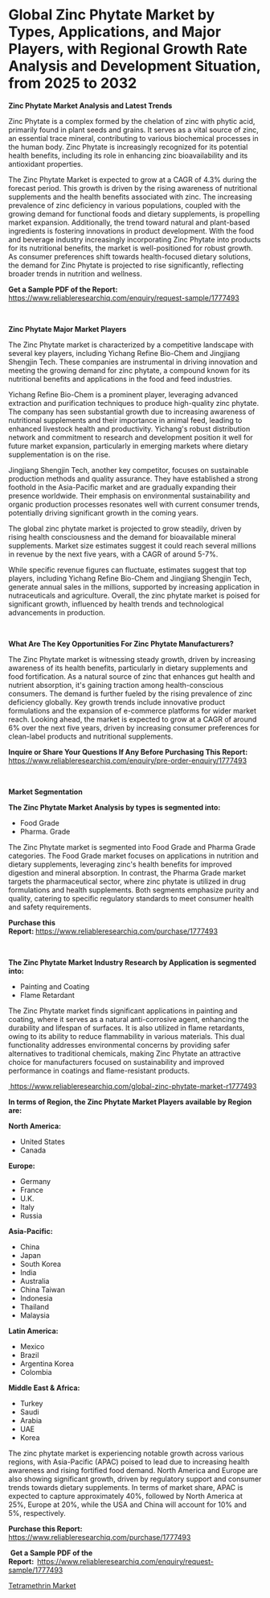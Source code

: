 <p><h1>Global Zinc Phytate Market by Types, Applications, and Major Players, with Regional Growth Rate Analysis and Development Situation, from 2025 to 2032</h1></p><p><strong>Zinc Phytate Market Analysis and Latest Trends</strong></p>
<p><p>Zinc Phytate is a complex formed by the chelation of zinc with phytic acid, primarily found in plant seeds and grains. It serves as a vital source of zinc, an essential trace mineral, contributing to various biochemical processes in the human body. Zinc Phytate is increasingly recognized for its potential health benefits, including its role in enhancing zinc bioavailability and its antioxidant properties.</p><p>The Zinc Phytate Market is expected to grow at a CAGR of 4.3% during the forecast period. This growth is driven by the rising awareness of nutritional supplements and the health benefits associated with zinc. The increasing prevalence of zinc deficiency in various populations, coupled with the growing demand for functional foods and dietary supplements, is propelling market expansion. Additionally, the trend toward natural and plant-based ingredients is fostering innovations in product development. With the food and beverage industry increasingly incorporating Zinc Phytate into products for its nutritional benefits, the market is well-positioned for robust growth. As consumer preferences shift towards health-focused dietary solutions, the demand for Zinc Phytate is projected to rise significantly, reflecting broader trends in nutrition and wellness.</p></p>
<p><strong>Get a Sample PDF of the Report:&nbsp;</strong> <a href="https://www.reliableresearchiq.com/enquiry/request-sample/1777493?utm_campaign=2325&utm_medium=2&utm_source=Github&utm_content=ia&utm_term=01042025&utm_id=zinc-phytate">https://www.reliableresearchiq.com/enquiry/request-sample/1777493</a></p>
<p>&nbsp;</p>
<p><strong>Zinc Phytate Major Market Players</strong></p>
<p><p>The Zinc Phytate market is characterized by a competitive landscape with several key players, including Yichang Refine Bio-Chem and Jingjiang Shengjin Tech. These companies are instrumental in driving innovation and meeting the growing demand for zinc phytate, a compound known for its nutritional benefits and applications in the food and feed industries.</p><p>Yichang Refine Bio-Chem is a prominent player, leveraging advanced extraction and purification techniques to produce high-quality zinc phytate. The company has seen substantial growth due to increasing awareness of nutritional supplements and their importance in animal feed, leading to enhanced livestock health and productivity. Yichang's robust distribution network and commitment to research and development position it well for future market expansion, particularly in emerging markets where dietary supplementation is on the rise.</p><p>Jingjiang Shengjin Tech, another key competitor, focuses on sustainable production methods and quality assurance. They have established a strong foothold in the Asia-Pacific market and are gradually expanding their presence worldwide. Their emphasis on environmental sustainability and organic production processes resonates well with current consumer trends, potentially driving significant growth in the coming years.</p><p>The global zinc phytate market is projected to grow steadily, driven by rising health consciousness and the demand for bioavailable mineral supplements. Market size estimates suggest it could reach several millions in revenue by the next five years, with a CAGR of around 5-7%. </p><p>While specific revenue figures can fluctuate, estimates suggest that top players, including Yichang Refine Bio-Chem and Jingjiang Shengjin Tech, generate annual sales in the millions, supported by increasing application in nutraceuticals and agriculture. Overall, the zinc phytate market is poised for significant growth, influenced by health trends and technological advancements in production.</p></p>
<p>&nbsp;</p>
<p><strong>What Are The Key Opportunities For Zinc Phytate Manufacturers?</strong></p>
<p><p>The Zinc Phytate market is witnessing steady growth, driven by increasing awareness of its health benefits, particularly in dietary supplements and food fortification. As a natural source of zinc that enhances gut health and nutrient absorption, it's gaining traction among health-conscious consumers. The demand is further fueled by the rising prevalence of zinc deficiency globally. Key growth trends include innovative product formulations and the expansion of e-commerce platforms for wider market reach. Looking ahead, the market is expected to grow at a CAGR of around 6% over the next five years, driven by increasing consumer preferences for clean-label products and nutritional supplements.</p></p>
<p><strong>Inquire or Share Your Questions If Any Before Purchasing This Report:</strong> <a href="https://www.reliableresearchiq.com/enquiry/pre-order-enquiry/1777493?utm_campaign=2325&utm_medium=2&utm_source=Github&utm_content=ia&utm_term=01042025&utm_id=zinc-phytate">https://www.reliableresearchiq.com/enquiry/pre-order-enquiry/1777493</a></p>
<p>&nbsp;</p>
<p><strong>Market Segmentation</strong></p>
<p><strong>The Zinc Phytate Market Analysis by types is segmented into:</strong></p>
<p><ul><li>Food Grade</li><li>Pharma. Grade</li></ul></p>
<p><p>The Zinc Phytate market is segmented into Food Grade and Pharma Grade categories. The Food Grade market focuses on applications in nutrition and dietary supplements, leveraging zinc's health benefits for improved digestion and mineral absorption. In contrast, the Pharma Grade market targets the pharmaceutical sector, where zinc phytate is utilized in drug formulations and health supplements. Both segments emphasize purity and quality, catering to specific regulatory standards to meet consumer health and safety requirements.</p></p>
<p><strong>Purchase this Report:&nbsp;</strong><a href="https://www.reliableresearchiq.com/purchase/1777493?utm_campaign=2325&utm_medium=2&utm_source=Github&utm_content=ia&utm_term=01042025&utm_id=zinc-phytate">https://www.reliableresearchiq.com/purchase/1777493</a></p>
<p>&nbsp;</p>
<p><strong>The Zinc Phytate Market Industry Research by Application is segmented into:</strong></p>
<p><ul><li>Painting and Coating</li><li>Flame Retardant</li></ul></p>
<p><p>The Zinc Phytate market finds significant applications in painting and coating, where it serves as a natural anti-corrosive agent, enhancing the durability and lifespan of surfaces. It is also utilized in flame retardants, owing to its ability to reduce flammability in various materials. This dual functionality addresses environmental concerns by providing safer alternatives to traditional chemicals, making Zinc Phytate an attractive choice for manufacturers focused on sustainability and improved performance in coatings and flame-resistant products.</p></p>
<p><a href="https://www.reliableresearchiq.com/global-zinc-phytate-market-r1777493?utm_campaign=2325&utm_medium=2&utm_source=Github&utm_content=ia&utm_term=01042025&utm_id=zinc-phytate">&nbsp;https://www.reliableresearchiq.com/global-zinc-phytate-market-r1777493</a></p>
<p><strong>In terms of Region, the Zinc Phytate Market Players available by Region are:</strong></p>
<p>
    <p> <strong> North America: </strong>
        <ul>
            <li>United States</li>
            <li>Canada</li>
        </ul>
        </p> 
    <p> <strong> Europe: </strong>
        <ul>
            <li>Germany</li>
            <li>France</li>
            <li>U.K.</li>
            <li>Italy</li>
            <li>Russia</li>
        </ul>
        </p> 
    <p> <strong> Asia-Pacific: </strong>
        <ul>
            <li>China</li>
            <li>Japan</li>
            <li>South Korea</li>
            <li>India</li>
            <li>Australia</li>
            <li>China Taiwan</li>
            <li>Indonesia</li>
            <li>Thailand</li>
            <li>Malaysia</li>
        </ul>
        </p> 
    <p> <strong> Latin America: </strong>
        <ul>
            <li>Mexico</li>
            <li>Brazil</li>
            <li>Argentina Korea</li>
            <li>Colombia</li>
        </ul>
        </p> 
    <p> <strong> Middle East & Africa: </strong>
        <ul>
            <li>Turkey</li>
            <li>Saudi</li>
            <li>Arabia</li>
            <li>UAE</li>
            <li>Korea</li>
        </ul>
    </p>
    </p>
<p><p>The zinc phytate market is experiencing notable growth across various regions, with Asia-Pacific (APAC) poised to lead due to increasing health awareness and rising fortified food demand. North America and Europe are also showing significant growth, driven by regulatory support and consumer trends towards dietary supplements. In terms of market share, APAC is expected to capture approximately 40%, followed by North America at 25%, Europe at 20%, while the USA and China will account for 10% and 5%, respectively.</p></p>
<p><strong>Purchase this Report: </strong><a href="https://www.reliableresearchiq.com/purchase/1777493?utm_campaign=2325&utm_medium=2&utm_source=Github&utm_content=ia&utm_term=01042025&utm_id=zinc-phytate">https://www.reliableresearchiq.com/purchase/1777493</a></p>
<p>&nbsp;<strong>Get a Sample PDF of the Report:&nbsp;&nbsp;</strong><a href="https://www.reliableresearchiq.com/enquiry/request-sample/1777493?utm_campaign=2325&utm_medium=2&utm_source=Github&utm_content=ia&utm_term=01042025&utm_id=zinc-phytate">https://www.reliableresearchiq.com/enquiry/request-sample/1777493</a></p>
<p><strong></strong></p>
<p><p><a href="https://github.com/kathiestrine5ty/Market-Research-Report-List-2/blob/main/tetramethrin-market.md?utm_campaign=2325&utm_medium=2&utm_source=Github&utm_content=ia&utm_term=01042025&utm_id=zinc-phytate">Tetramethrin Market</a></p></p>